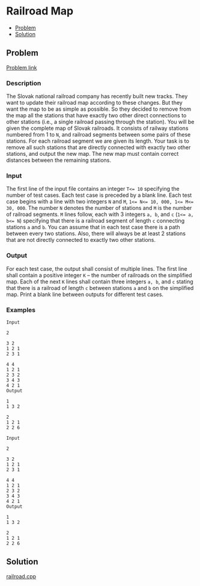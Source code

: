 # Railroad Map
- [Problem](#problem)
- [Solution](#solution)

## Problem
[Problem link](https://open.kattis.com/problems/railroad)

### Description

The Slovak national railroad company has recently built new tracks. They want to update their railroad map according to these changes. But they want the map to be as simple as possible. So they decided to remove from the map all the stations that have exactly two other direct connections to other stations (i.e., a single railroad passing through the station).
You will be given the complete map of Slovak railroads. It consists of railway stations numbered from 1 to `N`, and railroad segments between some pairs of these stations. For each railroad segment we are given its length. Your task is to remove all such stations that are directly connected with exactly two other stations, and output the new map. The new map must contain correct distances between the remaining stations.

### Input
The first line of the input file contains an integer `T<= 10` specifying the number of test cases. Each test case is preceded by a blank line.
Each test case begins with a line with two integers `N` and `M`, `1<= N<= 10, 000, 1<= M<= 30, 000`. The number `N` denotes the number of stations and `M` is the number of railroad segments. `M` lines follow, each with 3 integers `a, b`, and `c` (`1<= a, b<= N`) specifying that there is a railroad segment of length `c` connecting stations `a` and `b`.
You can assume that in each test case there is a path between every two stations. Also, there will always be at least 2 stations that are not directly connected to exactly two other stations.

### Output
For each test case, the output shall consist of multiple lines. The first line shall contain a positive integer `K` – the number of railroads on the simplified map. Each of the next `K` lines shall contain three integers `a, b`, and `c` stating that there is a railroad of length `c` between stations `a` and `b` on the simplified map.
Print a blank line between outputs for different test cases. 

### Examples
```
Input

2

3 2
1 2 1
2 3 1

4 4
1 2 1
2 3 2
3 4 3
4 2 1
Output

1
1 3 2

2
1 2 1
2 2 6
```
```
Input

2

3 2
1 2 1
2 3 1

4 4
1 2 1
2 3 2
3 4 3
4 2 1
Output

1
1 3 2

2
1 2 1
2 2 6
```


## Solution

[railroad.cpp](./railroad.cpp)
